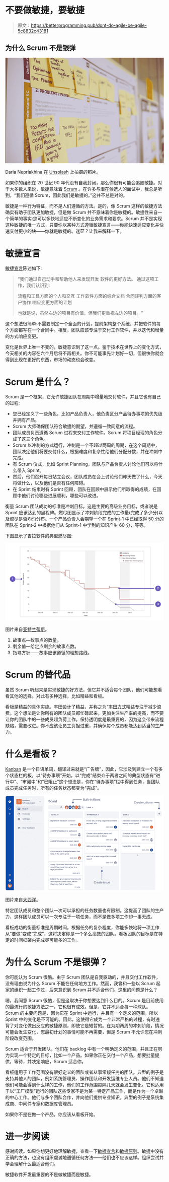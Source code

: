 # 不要做敏捷，要敏捷

> 原文：<https://betterprogramming.pub/dont-do-agile-be-agile-5c8832c43181>

## 为什么 Scrum 不是银弹

![](img/0cf263f3d6a3e20a3e5aaf726f834d34.png)

Daria Nepriakhina 在 [Unsplash](https://unsplash.com?utm_source=medium&utm_medium=referral) 上拍摄的照片。

如果你的组织在 20 世纪 90 年代没有自我封闭，那么你很有可能会追随敏捷。对于大多数人来说，敏捷意味着 [Scrum](https://www.scrum.org/resources/what-is-scrum) 。在许多与潜在候选人的面试中，我总是听到，“我们遵循 Scrum，因此我们是敏捷的。”这并不总是对的。

敏捷是一种行为特征，而不是人们遵循的方法。是的，像 Scrum 这样的敏捷方法确实有助于团队更加敏捷，但是做 Scrum 并不意味着你是敏捷的。敏捷性来自一个简单的事实:您可以多快地适应不断变化的业务需求和要求。Scrum 并不是实现这种敏捷的唯一方式，只要你以某种方式遵循敏捷宣言——你能快速适应变化并快速交付更小的块——你就是敏捷的。迷茫？让我来解释一下。

# 敏捷宣言

[敏捷宣言](https://agilemanifesto.org/)陈述如下:

> “我们通过自己动手和帮助他人来发现开发
> 软件的更好方法。
> 通过这项工作，我们认识到:
> 
> 流程和工具方面的个人和交互
> 工作软件方面的综合文档
> 合同谈判方面的客户协作
> 响应变更方面的计划
> 
> 也就是说，虽然右边的项目有价值，但我们更重视左边的项目。"

这个想法很简单:不需要制定一个全面的计划，提前架构整个系统，并把软件的每个方面都写在一个合同中。相反，团队应该专注于交付工作软件，并以迭代和增量的方式响应变更。

变化是世界上唯一不变的，敏捷意识到了这一点。鉴于技术在世界上的变化方式，今天相关的内容在六个月后将不再相关。你不可能事先计划好一切，但很快你就会得到比现在更好的东西，市场的动态也会改变。

# Scrum 是什么？

Scrum 是一个框架，它允许敏捷团队在周期中增量地交付软件，并且它也有自己的过程:

*   您已经定义了一些角色，比如产品负责人，他负责区分产品待办事项的优先级并拥有产品。
*   Scrum 大师确保团队符合敏捷的期望，并遵循一致同意的流程。
*   团队成员负责遵循 Scrum 过程来交付工作软件。Scrum 将项目经理的角色分成了这三个角色。
*   Scrum 以冲刺的方式运行，冲刺是一个不超过两周的周期，在这个周期中，团队决定他们将要交付什么，根据难度和复杂性给他们分配分数，并在冲刺中完成。
*   有 Scrum 仪式，比如 Sprint Planning，团队与产品负责人讨论他们可以将什么带入 Sprint。
*   然后，他们召开每日站立会议，团队成员在会上讨论他们昨天做了什么，今天将做什么，以及他们是否有任何障碍。
*   在 Sprint 结束时有 Sprint 回顾，团队在回顾中展示他们所取得的成绩，在回顾中他们讨论哪些进展顺利，哪些可以改进。

衡量 Scrum 团队成功的标准是冲刺目标。这是主要的高级业务目标，或者说是 Sprint 应该达到的里程碑。燃尽图显示了冲刺阶段完成的工作量(完成了多少分)以及燃尽是否均匀分布。一个产品负责人会期望一个在 Sprint-1 中已经取得 50 分的团队在 Sprint-2 中根据他们从 Sprint-1 中学到的知识产生 60 分，等等。

下图显示了吉拉软件的典型燃尽图:

![](img/76489d136ef0d2ecfe76747bbd88cff5.png)

图片来自[亚特兰蒂斯](https://www.atlassian.com/agile/tutorials/burndown-charts)。

1.  故事点—故事点的数量。
2.  剩余值—给定点剩余的故事点数。
3.  指导方针——故事应该遵循的理想路线。

# Scrum 的替代品

虽然 Scrum 听起来是实现敏捷的好方法，但它并不适合每个团队，他们可能想看看其他的选择。对此有多种选择，比如精益和看板。

看板是精益的具体实施。丰田设计了精益，并称之为“[丰田方式](https://en.wikipedia.org/wiki/The_Toyota_Way)精益专注于减少浪费。这个想法是让你所有的团队成员都忙碌起来，更加关注生产率的提高，而不要让你的团队中的一些成员超负荷工作。保持透明度是最重要的，因为这会带来流程缺陷，需要改进。你不应该让员工负担过重，并确保每个成员都能达到适当的生产力。

# 什么是看板？

[Kanban](https://en.wikipedia.org/wiki/Kanban) 是一个日语单词，翻译过来就是“广告牌”，因此，它涉及到建立一个有多个状态栏的板，以“待办事项”开始，以“完成”结束介于两者之间的典型状态有“进行中”、“审阅中”和“已阻止”这个想法是，你在“待办事项”栏中得到任务，当团队成员完成任务时，所有的任务状态都变为“完成”。

![](img/cb65e57f145a97826de67a972c7e9b76.png)

图片来自[大西洋](https://www.atlassian.com/blog/jira-software/preview-new-agility-boards-jira-software)。

特定团队成员和整个团队一次可以承担的任务数量也有限制。这提高了团队的生产力，这样团队成员可以一次专注于一项任务，而不是做多项工作却一事无成。

看板成功的衡量标准是周期时间。根据任务的复杂程度，你能多快地将一项工作从“要做”变成“完成”，这将决定你是一个多么高效的团队。看板团队的目标是在特定的时间框架内完成尽可能多的工作。

# 为什么 Scrum 不是银弹？

你可能认为 Scrum 很酷。由于 Scrum 团队是自我驱动的，并且交付工作软件，没有理由说为什么 Scrum 不能在任何地方工作。然而，我曾和一些以 Scrum 起家的组织一起工作过，后来意识到 Scrum 并不适合他们。这里的问题是什么？

嗯，我同意 Scrum 很酷，但是这取决于你想要达到什么目的。Scrum 是目前使用的最流行的敏捷方法之一，它也很有成效。但是，它并不适合每一种球队。Scrum 的主要问题是，因为它在 Sprint 中运行，并且有一个定义的范围，所以 Sprint 中的变化是不可能的。因此，这使得它成为一个非常严格的过程，有时违背了对变化做出反应的敏捷原则，即使它是短暂的。在为期两周的冲刺阶段，情况可能会发生变化，您最初计划的事情可能不再需要，但是 Scrum 不允许您在冲刺阶段改变范围。

Scrum 适合于开发团队，他们在 backlog 中有一个明确定义的范围，并且正在努力实现一个特定的目标，比如一个产品。如果你正在交付一个产品，想要批量提供，等待，并决定响应，Scrum 适合你。

看板适用于工作范围没有很好定义的团队或者从事常规任务的团队。典型的例子是支持其他人的团队，例如系统管理员、操作团队和开发运维专业人员。他们不知道他们可能会得到什么样的工作，他们的工作范围每隔几天就会发生变化。它也适用于以“工厂模型”运行的团队这些专家不是为某一特定产品工作，而是作为一个卓越的中心工作。他们与多个团队合作，并向他们提供专业知识。典型的例子是系统集成商、中间件专家和数据库管理员。

如果你不是在做一个产品，你应该从看板开始。

# 进一步阅读

感谢阅读。如果你想更好地理解敏捷，查看一下[敏捷宣言](https://agilemanifesto.org)和[敏捷原则](https://agilemanifesto.org/principles.html)。敏捷中没有正确的方法，也没有组织虔诚地遵循任何方法——他们也不应该这样。组织尝试并学会理解什么最适合他们。

敏捷软件开发最重要的不是做敏捷而是敏捷。